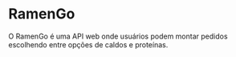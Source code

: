 # RamenGo
O RamenGo é uma API web onde usuários podem montar pedidos escolhendo entre opções de caldos e proteínas.
